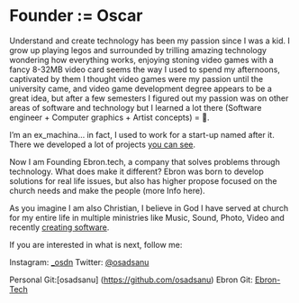 # Founder := Oscar

Understand and create technology has been my passion since I was a kid. I grow up playing legos and surrounded by trilling amazing technology wondering how everything works, enjoying stoning video games with a fancy 8-32MB video card seems the way I used to spend my afternoons, captivated by them I thought video games were my passion until the university came, and video game development degree appears to be a great idea, but after a few semesters I figured out my passion was on other areas of software and technology  but I learned a lot there (Software engineer + Computer graphics + Artist concepts) = 🤯.

I’m an ex_machina… in fact, I used to work for a start-up named after it. There we developed a lot of projects [you can see]().

Now I am Founding Ebron.tech, a company that solves problems through technology. What does make it different? Ebron was born to develop solutions for real life issues, but also has higher propose focused on the church needs and make the people  (more Info here).

As you imagine I am also Christian, I believe in God I have served at church for my entire life in multiple ministries like Music, Sound, Photo, Video and recently [creating software](/churchres).

If you are interested in what is next, follow me:

Instagram: [_osdn](https://www.instagram.com/_osdn/)
Twitter: [@osadsanu](https://twitter.com/Osadsanu)

Personal Git:[osadsanu] (https://github.com/osadsanu)
Ebron Git: [Ebron-Tech](https://github.com/ebron-tech)